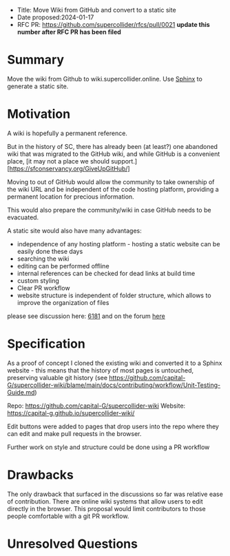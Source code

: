 - Title: Move Wiki from GitHub and convert to a static site
- Date proposed:2024-01-17
- RFC PR: https://github.com/supercollider/rfcs/pull/0021 **update this number after RFC PR has been filed**

# Summary

Move the wiki from Github to wiki.supercollider.online.  Use [Sphinx](https://www.sphinx-doc.org/en/master/) to generate a static site.

# Motivation

A wiki is hopefully a permanent reference.

But in the history of SC, there has already been (at least?) one abandoned wiki that was migrated to the GitHub wiki, and while GitHub is a convenient place, [it may not a place we should support.][https://sfconservancy.org/GiveUpGitHub/]

Moving to out of GitHub would allow the community to take ownership of the wiki URL and be independent of the code hosting platform, providing a permanent location for precious information.

This would also prepare the community/wiki in case GitHub needs to be evacuated.

A static site would also have many advantages:
- independence of any hosting platform - hosting a static website can be easily done these days
- searching the wiki
- editing can be performed offline
- internal references can be checked for dead links at build time
- custom styling
- Clear PR workflow 
- website structure is independent of folder structure, which allows to improve the organization of files

please see discussion here: [6181](https://github.com/supercollider/supercollider/issues/6181)
and on the forum [here](https://scsynth.org/t/the-sc-wiki/8123/11?u=semiquaver)

# Specification

As a proof of concept I cloned the existing wiki and converted it to a Sphinx website - this means that the history of most pages is untouched, preserving valuable git history (see https://github.com/capital-G/supercollider-wiki/blame/main/docs/contributing/workflow/Unit-Testing-Guide.md)

Repo: https://github.com/capital-G/supercollider-wiki
Website: https://capital-g.github.io/supercollider-wiki/

Edit buttons were added to pages that drop users into the repo where they can edit and make pull requests in the browser.

Further work on style and structure could be done using a PR workflow

# Drawbacks

The only drawback that surfaced in the discussions so far was relative ease of contribution. There are online wiki systems that allow users to edit directly in the browser. This proposal would limit contributors to those people comfortable with a git PR workflow. 




# Unresolved Questions

